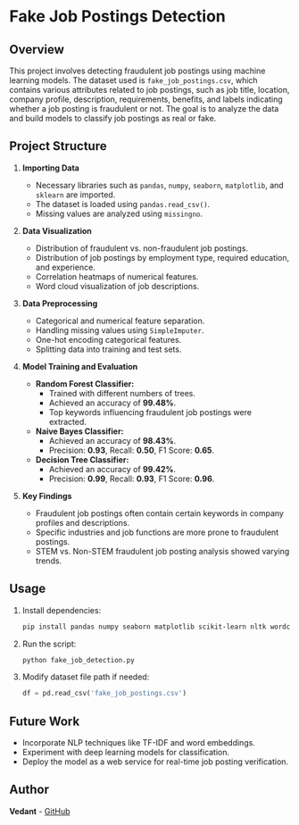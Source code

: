 # Fake Job Postings Detection

## Overview
This project involves detecting fraudulent job postings using machine learning models. The dataset used is `fake_job_postings.csv`, which contains various attributes related to job postings, such as job title, location, company profile, description, requirements, benefits, and labels indicating whether a job posting is fraudulent or not. The goal is to analyze the data and build models to classify job postings as real or fake.

## Project Structure
1. **Importing Data**
   - Necessary libraries such as `pandas`, `numpy`, `seaborn`, `matplotlib`, and `sklearn` are imported.
   - The dataset is loaded using `pandas.read_csv()`.
   - Missing values are analyzed using `missingno`.

2. **Data Visualization**
   - Distribution of fraudulent vs. non-fraudulent job postings.
   - Distribution of job postings by employment type, required education, and experience.
   - Correlation heatmaps of numerical features.
   - Word cloud visualization of job descriptions.

3. **Data Preprocessing**
   - Categorical and numerical feature separation.
   - Handling missing values using `SimpleImputer`.
   - One-hot encoding categorical features.
   - Splitting data into training and test sets.

4. **Model Training and Evaluation**
   - **Random Forest Classifier:**
     - Trained with different numbers of trees.
     - Achieved an accuracy of **99.48%**.
     - Top keywords influencing fraudulent job postings were extracted.
   - **Naive Bayes Classifier:**
     - Achieved an accuracy of **98.43%**.
     - Precision: **0.93**, Recall: **0.50**, F1 Score: **0.65**.
   - **Decision Tree Classifier:**
     - Achieved an accuracy of **99.42%**.
     - Precision: **0.99**, Recall: **0.93**, F1 Score: **0.96**.

5. **Key Findings**
   - Fraudulent job postings often contain certain keywords in company profiles and descriptions.
   - Specific industries and job functions are more prone to fraudulent postings.
   - STEM vs. Non-STEM fraudulent job posting analysis showed varying trends.

## Usage
1. Install dependencies:
   ```sh
   pip install pandas numpy seaborn matplotlib scikit-learn nltk wordcloud missingno
   ```
2. Run the script:
   ```sh
   python fake_job_detection.py
   ```
3. Modify dataset file path if needed:
   ```python
   df = pd.read_csv('fake_job_postings.csv')
   ```

## Future Work
- Incorporate NLP techniques like TF-IDF and word embeddings.
- Experiment with deep learning models for classification.
- Deploy the model as a web service for real-time job posting verification.

## Author
**Vedant** - [GitHub](https://github.com/yourprofile)
